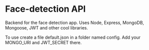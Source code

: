# Face-detection API

Backend for the face detection app. Uses Node, Express, MongoDB, Mongoose, JWT and other cool libraries.

To use create a file default.json in a folder named config. Add your MONGO_URI and JWT_SECRET there.
